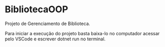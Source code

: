 # BibliotecaOOP
Projeto de Gerenciamento de Biblioteca.

Para iniciar a execução do projeto basta baixa-lo no computador acessar pelo VSCode e escrever dotnet run no terminal.
